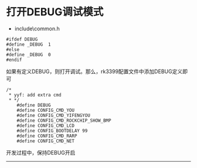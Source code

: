 # 打开DEBUG调试模式


* include\common.h

```
#ifdef DEBUG
#define _DEBUG	1
#else
#define _DEBUG	0
#endif
```

如果有定义DEBUG，则打开调试。那么，rk3399配置文件中添加DEBUG定义即可

```
/*
 * yyf: add extra cmd
 * */
    #define DEBUG
	#define CONFIG_CMD_YOU
	#define CONFIG_CMD_YIFENGYOU
	#define CONFIG_CMD_ROCKCHIP_SHOW_BMP
	#define CONFIG_CMD_LCD
    #define CONFIG_BOOTDELAY 99
    #define CONFIG_CMD_RARP
	#define CONFIG_CMD_NET
```

开发过程中，保持DEBUG开启










---
